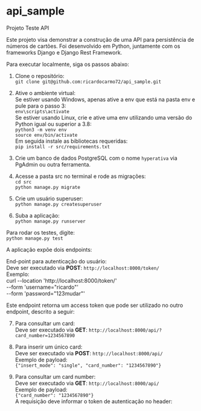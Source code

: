 # api_sample
Projeto Teste API

Este projeto visa demonstrar a construção de uma API para persistência de números de cartões.
Foi desenvolvido em Python, juntamente com os frameworks Django e Django Rest Framework.

Para executar localmente, siga os passos abaixo:

1. Clone o repositório:<br>
```git clone git@github.com:ricardocarmo72/api_sample.git```

2. Ative o ambiente virtual:<br>
Se estiver usando Windows, apenas ative a env que está na pasta env e pule para o passo 3:<br>
```env\scripts\activate```<br>
Se estiver usando Linux, crie e ative uma env utilizando uma versão do Python igual ou superior a 3.8:<br>
```python3 -m venv env```<br>
```source env/bin/activate```<br>
Em seguida instale as bibliotecas requeridas:<br>
```pip install -r src/requirements.txt```<br>

3. Crie um banco de dados PostgreSQL com o nome ```hyperativa``` via PgAdmin ou outra ferramenta.

4. Acesse a pasta src no terminal e rode as migrações:<br>
```cd src```<br>
```python manage.py migrate```<br>

5. Crie um usuário superuser:<br>
```python manage.py createsuperuser```

6. Suba a aplicação:<br>
```python manage.py runserver```

Para rodar os testes, digite:<br>
```python manage.py test```

A aplicação expõe dois endpoints:

End-point para autenticação do usuário:<br>
Deve ser executado via <b>POST</b>: ```http://localhost:8000/token/```<br>
Exemplo:<br>
    curl --location 'http://localhost:8000/token/' \
    --form 'username="ricardo"' \
    --form 'password="123mudar"'
<br>

Este endpoint retorna um access token que pode ser utilizado no outro endpoint, descrito a seguir:<br>

7. Para consultar um card:<br>
Deve ser executado via <b>GET</b>: ```http://localhost:8000/api/?card_number=1234567890```<br>

8. Para inserir um único card:<br>
Deve ser executado via <b>POST</b>: ```http://localhost:8000/api/```<br>
Exemplo de payload:<br>
```{"insert_mode": "single", "card_number": "1234567890"}```

9. Para consultar um card number:<br>
Deve ser executado via <b>GET</b>: ```http://localhost:8000/api/```<br>
Exemplo de payload:<br>
```{"card_number": "1234567890"}```<br>
A requisição deve informar o token de autenticação no header:
